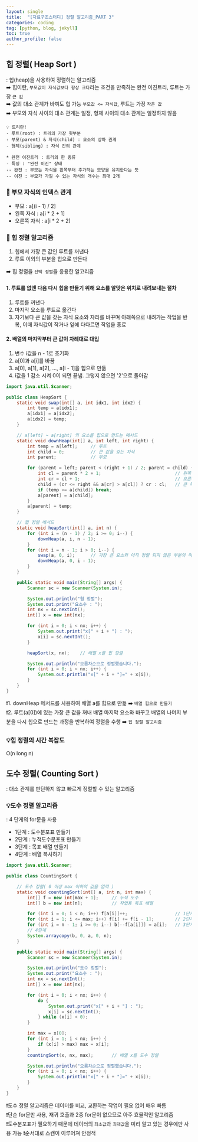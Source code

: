 ```yaml
---
layout: single
title:  "[자료구조스터디] 정렬 알고리즘_PART 3"
categories: coding
tag: [python, blog, jekyll]
toc: true
author_profile: false
---
```


<head>
  <style>
    table.dataframe {
      white-space: normal;
      width: 100%;
      height: 240px;
      display: block;
      overflow: auto;
      font-family: Arial, sans-serif;
      font-size: 0.9rem;
      line-height: 20px;
      text-align: center;
      border: 0px !important;
    }

    table.dataframe th {
      text-align: center;
      font-weight: bold;
      padding: 8px;
    }

    table.dataframe td {
      text-align: center;
      padding: 8px;
    }

    table.dataframe tr:hover {
      background: #b8d1f3; 
    }

    .output_prompt {
      overflow: auto;
      font-size: 0.9rem;
      line-height: 1.45;
      border-radius: 0.3rem;
      -webkit-overflow-scrolling: touch;
      padding: 0.8rem;
      margin-top: 0;
      margin-bottom: 15px;
      font: 1rem Consolas, "Liberation Mono", Menlo, Courier, monospace;
      color: $code-text-color;
      border: solid 1px $border-color;
      border-radius: 0.3rem;
      word-break: normal;
      white-space: pre;
    }

  .dataframe tbody tr th:only-of-type {
      vertical-align: middle;
  }

  .dataframe tbody tr th {
      vertical-align: top;
  }

  .dataframe thead th {
      text-align: center !important;
      padding: 8px;
  }

  .page__content p {
      margin: 0 0 0px !important;
  }

  .page__content p > strong {
    font-size: 0.8rem !important;
  }

  </style>
</head>

## 힙 정렬( Heap Sort )
: 힙(heap)을 사용하여 정렬하는 알고리즘<br/>
➡️ 힙이란, `부모값이 자식값보다 항상 크다`라는 조건을 만족하는 완전 이진트리, 루트는 가장 `큰 값`<br/>
➡️ 값의 대소 관계가 바껴도 힙 가능 `부모값 <= 자식값`, 루트는 가장 `작은 값`<br/>
➡️ 부모와 자식 사이의 대소 관계는 일정, 형제 사이의 대소 관계는 일정하지 않음

```
💡 트리란!
- 루트(root) : 트리의 가장 윗부분
- 부모(parent) & 자식(child) : 요소의 상하 관계
- 형제(sibling) : 자식 간의 관계

* 완전 이진트리 : 트리의 한 종류
- 특징 : "완전 이진" 상태
-- 완전 : 부모는 자식을 왼쪽부터 추가하는 모양을 유지한다는 뜻
-- 이진 : 부모가 가질 수 있는 자식의 개수는 최대 2개
```
### 🚨 부모 자식의 인덱스 관계
- 부모 : a[(i - 1) / 2]
- 왼쪽 자식 : a[i * 2 + 1]
- 오른쪽 자식 : a[i * 2 + 2]

### 🚨 힙 정렬 알고리즘
1. 힙에서 가장 큰 값인 루트를 꺼낸다
2. 루트 이외의 부분을 힙으로 만든다

➡️ 힙 정렬을 `선택 정렬`을 응용한 알고리즘

#### 1. 루트를 없앤 다음 다시 힙을 만들기 위해 요소를 알맞은 위치로 내려보내는 절차
1. 루트를 꺼낸다
2. 마지막 요소를 루트로 옮긴다
3. 자기보다 큰 값을 갖는 자식 요소와 자리를 바꾸며 아래쪽으로 내려가는 작업을 반복, 이때 자식값이 작거나 잎에 다다르면 작업을 종료

#### 2. 배열의 마지막부터 큰 값이 차례대로 대입
1. 변수 i값을 n - 1로 초기화
2. a[0]과 a[i]를 바꿈
3. a[0], a[1], a[2], ..., a[i - 1]을 힙으로 만듦
4. i값을 1 감소 시켜 0이 되면 끝냄. 그렇지 않으면 '2'으로 돌아감

```java
import java.util.Scanner;

public class HeapSort {
    static void swap(int[] a, int idx1, int idx2) {
        int temp = a[idx1];
        a[idx1] = a[idx2];
        a[idx2] = temp;
    }

    // a[left] ~ a[right] 의 요소를 힙으로 만드는 메서드
    static void downHeap(int[] a, int left, int right) {
        int temp = a[left];     // 루트
        int child = 0;          // 큰 값을 갖는 자식
        int parent;             // 부모

        for (parent = left; parent < (right + 1) / 2; parent = child) {
            int cl = parent * 2 + 1;                            // 왼쪽 자식
            int cr = cl + 1;                                    // 오른쪽 자식
            child = (cr <= right && a[cr] > a[cl]) ? cr : cl;   // 큰 쪽을 자식에 대입
            if (temp >= a[child]) break;
            a[parent] = a[child];
        }
        a[parent] = temp;
    }

    // 힙 정렬 메서드
    static void heapSort(int[] a, int n) {
        for (int i = (n - 1) / 2; i >= 0; i--) {
            downHeap(a, i, n - 1);
        }
        for (int i = n - 1; i > 0; i--) {
            swap(a, 0, i);      // 가장 큰 요소와 아직 정렬 되지 않은 부분의 마지막 요소를 교환
            downHeap(a, 0, i - 1);
        }
    }

    public static void main(String[] args) {
        Scanner sc = new Scanner(System.in);

        System.out.println("힙 정렬");
        System.out.print("요소수 : ");
        int nx = sc.nextInt();
        int[] x = new int[nx];

        for (int i = 0; i < nx; i++) {
            System.out.print("x[" + i + "] : ");
            x[i] = sc.nextInt();
        }

        heapSort(x, nx);    // 배열 x를 힙 정렬

        System.out.println("오름차순으로 정렬했습니다.");
        for (int i = 0; i < nx; i++) {
            System.out.println("x[" + i + "]=" + x[i]);
        }
    }
}
```
❗️1. downHeap 메서드를 사용하여 배열 a를 힙으로 만듦 ➡️ `배열 힙으로 만들기`<br/>
❗️2. 루트(a[0])에 있는 가장 큰 값을 꺼내 배열 마지막 요소와 바꾸고 배열의 나머지 부분을 다시 힙으로 만드는 과정을 반복하여 정렬을 수행 ➡️ `힙 정렬 알고리즘`

### 💡힙 정렬의 시간 복잡도
O(n long n)

## 도수 정렬( Counting Sort )
: 대소 관계를 판단하지 않고 빠르게 정렬할 수 있는 알고리즘

### 💡도수 정렬 알고리즘
: 4 단게의 for문을 사용
- 1단계 : 도수분포표 만들기
- 2단계 : 누적도수분포표 만들기
- 3단계 : 목표 배열 만들기
- 4단계 : 배열 복사하기

```java
import java.util.Scanner;

public class CountingSort {

    // 도수 정렬( 0 이상 max 이하의 값을 입력 )
    static void countingSort(int[] a, int n, int max) {
        int[] f = new int[max + 1];     // 누적 도수
        int[] b = new int[n];           // 작업용 목표 배열

        for (int i = 0; i < n; i++) f[a[i]]++;                  // 1단계
        for (int i = 1; i <= max; i++) f[i] += f[i - 1];        // 2단계
        for (int i = n - 1; i >= 0; i--) b[--f[a[i]]] = a[i];   // 3단계
        // 4단계
        System.arraycopy(b, 0, a, 0, n);
    }

    public static void main(String[] args) {
        Scanner sc = new Scanner(System.in);

        System.out.println("도수 정렬");
        System.out.print("요소수 : ");
        int nx = sc.nextInt();
        int[] x = new int[nx];

        for (int i = 0; i < nx; i++) {
            do {
                System.out.print("x[" + i + "] : ");
                x[i] = sc.nextInt();
            } while (x[i] < 0);
        }

        int max = x[0];
        for (int i = 1; i < nx; i++) {
            if (x[i] > max) max = x[i];
        }
        countingSort(x, nx, max);       // 배열 x를 도수 정렬

        System.out.println("오름차순으로 정렬했습니다.");
        for (int i = 0; i < nx; i++) {
            System.out.println("x[" + i + "]=" + x[i]);
        }
    }
}
```
❗️도수 정렬 알고리즘은 데이터를 비교, 교환하는 작업이 필요 없어 매우 빠름<br/>
❗️단순 for문만 사용, 재귀 호출과 2중 for문이 없으므로 아주 효율적인 알고리즘<br/>
❗️도수분포표가 필요하기 때문에 데이터의 `최소값`과 `최대값`을 미리 알고 있는 경우에만 사용 가능
❗️순서대로 스캔이 이루어져 안정적